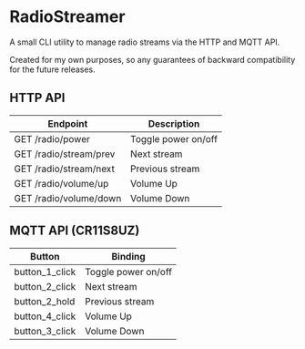 # RadioStreamer

A small CLI utility to manage radio streams via the HTTP and MQTT API.

Created for my own purposes, so any guarantees of backward compatibility for the future releases.

## HTTP API

| Endpoint | Description |
| --- | --- |
| GET /radio/power | Toggle power on/off |
| GET /radio/stream/prev | Next stream |
| GET /radio/stream/next | Previous stream |
| GET /radio/volume/up | Volume Up |
| GET /radio/volume/down | Volume Down |

## MQTT API (CR11S8UZ)

| Button | Binding |
| --- | --- |
| button_1_click | Toggle power on/off |
| button_2_click | Next stream |
| button_2_hold | Previous stream |
| button_4_click | Volume Up |
| button_3_click | Volume Down |
